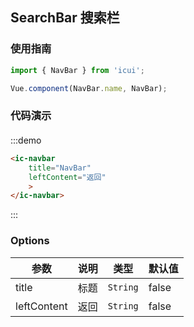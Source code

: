 ## SearchBar 搜索栏

### 使用指南
``` javascript
import { NavBar } from 'icui';

Vue.component(NavBar.name, NavBar);
```

### 代码演示

#### 

:::demo
```html
<ic-navbar
    title="NavBar"
    leftContent="返回"
    >
</ic-navbar>
```
:::

### Options

| 参数       | 说明      | 类型       | 默认值       |
|-----------|-----------|-----------|-------------|
| title | 标题 | `String` | false|
| leftContent | 返回 | `String` | false|

